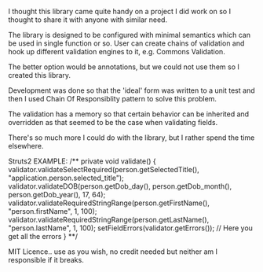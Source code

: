 I thought this library came quite handy on a project I did work on so I thought to share it with anyone with similar need.

The library is designed to be configured with minimal semantics which can be used in single function or so. User can create chains of validation and
hook up different validation engines to it, e.g. Commons Validation.

The better option would be annotations, but we could not use them so I created this library.

Development was done so that the 'ideal' form was written to a unit test and then I used Chain Of Responsiblity pattern to solve this problem.

The validation has a memory so that certain behavior can be inherited and overridden as that seemed to be the case when validating fields.

There's so much more I could do with the library, but I rather spend the time elsewhere.

Struts2 EXAMPLE: 
/**
  private void validate() {
  	validator.validateSelectRequired(person.getSelectedTitle(), "application.person.selected_title");
  	validator.validateDOB(person.getDob_day(), person.getDob_month(), person.getDob_year(), 17, 64);
  	validator.validateRequiredStringRange(person.getFirstName(), "person.firstName", 1, 100);
  	validator.validateRequiredStringRange(person.getLastName(), "person.lastName", 1, 100);
  	setFieldErrors(validator.getErrors()); // Here you get all the errors 
  }
**/

MIT Licence.. use as you wish, no credit needed but neither am I responsible if it breaks.
